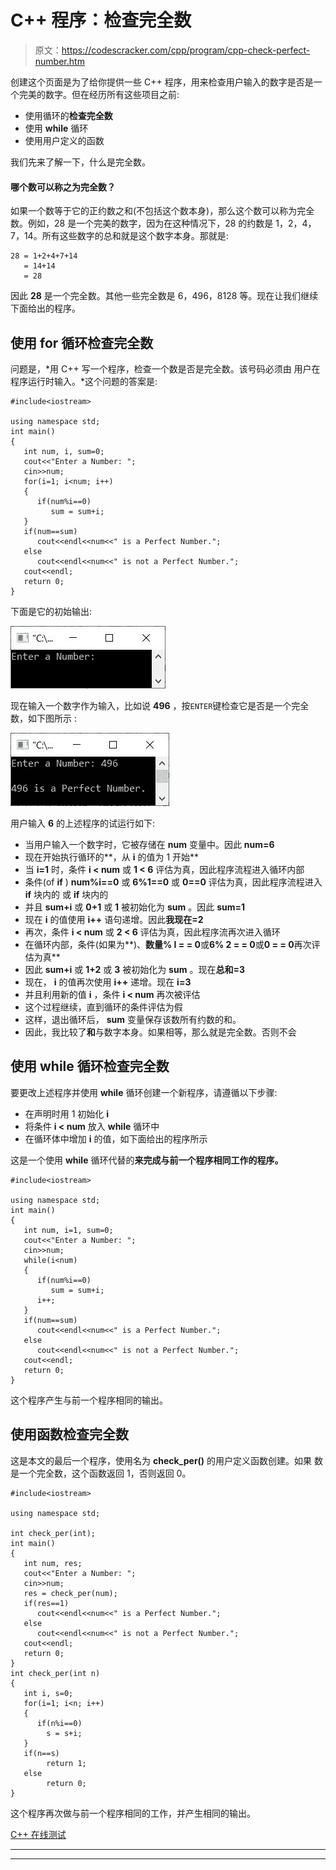 # C++ 程序：检查完全数

> 原文：<https://codescracker.com/cpp/program/cpp-check-perfect-number.htm>

创建这个页面是为了给你提供一些 C++ 程序，用来检查用户输入的数字是否是一个完美的数字。但在经历所有这些项目之前:

*   使用循环的**检查完全数**
*   使用 **while** 循环
*   使用用户定义的函数

我们先来了解一下，什么是完全数。

#### 哪个数可以称之为完全数？

如果一个数等于它的正约数之和(不包括这个数本身)，那么这个数可以称为完全数。例如，28 是一个完美的数字，因为在这种情况下，28 的约数是 1，2，4，7，14。所有这些数字的总和就是这个数字本身。那就是:

```
28 = 1+2+4+7+14
   = 14+14
   = 28
```

因此 **28** 是一个完全数。其他一些完全数是 6，496，8128 等。现在让我们继续下面给出的程序。

## 使用 for 循环检查完全数

问题是，*用 C++ 写一个程序，检查一个数是否是完全数。该号码必须由 用户在程序运行时输入。*这个问题的答案是:

```
#include<iostream>

using namespace std;
int main()
{
   int num, i, sum=0;
   cout<<"Enter a Number: ";
   cin>>num;
   for(i=1; i<num; i++)
   {
      if(num%i==0)
         sum = sum+i;
   }
   if(num==sum)
      cout<<endl<<num<<" is a Perfect Number.";
   else
      cout<<endl<<num<<" is not a Perfect Number.";
   cout<<endl;
   return 0;
}
```

下面是它的初始输出:

![c++ program check perfect number](img/3f90817d682e8976e1805c569047fb1d.png)

现在输入一个数字作为输入，比如说 **496** ，按`ENTER`键检查它是否是一个完全数，如下图所示 :

![check perfect number or not c++ program](img/777ab81ccbeb3311649f7e82afdf24ee.png)

用户输入 **6** 的上述程序的试运行如下:

*   当用户输入一个数字时，它被存储在 **num** 变量中。因此 **num=6**
*   现在开始执行循环的**，从 **i** 的值为 1 开始**
*   当 **i=1** 时，条件 **i < num** 或 **1 < 6** 评估为真，因此程序流程进入循环内部
*   条件(of **if** ) **num%i==0** 或 **6%1==0** 或 **0==0** 评估为真，因此程序流程进入 **if** 块内的 或 **if** 块内的
*   并且 **sum+i** 或 **0+1** 或 **1** 被初始化为 **sum** 。因此 **sum=1**
*   现在 **i** 的值使用 **i++** 语句递增。因此**我现在=2**
*   再次，条件 **i < num** 或 **2 < 6** 评估为真，因此程序流再次进入循环
*   在循环内部，条件(如果为**)、**数量% I = = 0**或**6% 2 = = 0**或**0 = = 0**再次评估为真**
*   因此 **sum+i** 或 **1+2** 或 **3** 被初始化为 **sum** 。现在**总和=3**
*   现在， **i** 的值再次使用 **i++** 递增。现在 **i=3**
*   并且利用新的值 **i** ，条件 **i < num** 再次被评估
*   这个过程继续，直到循环的条件评估为假
*   这样，退出循环后， **sum** 变量保存该数所有约数的和。
*   因此，我比较了**和**与数字本身。如果相等，那么就是完全数。否则不会

## 使用 while 循环检查完全数

要更改上述程序并使用 **while** 循环创建一个新程序，请遵循以下步骤:

*   在声明时用 1 初始化 **i**
*   将条件 **i < num** 放入 **while** 循环中
*   在循环体中增加 **i** 的值，如下面给出的程序所示

这是一个使用 **while** 循环代替的**来完成与前一个程序相同工作的程序。**

```
#include<iostream>

using namespace std;
int main()
{
   int num, i=1, sum=0;
   cout<<"Enter a Number: ";
   cin>>num;
   while(i<num)
   {
      if(num%i==0)
         sum = sum+i;
      i++;
   }
   if(num==sum)
      cout<<endl<<num<<" is a Perfect Number.";
   else
      cout<<endl<<num<<" is not a Perfect Number.";
   cout<<endl;
   return 0;
}
```

这个程序产生与前一个程序相同的输出。

## 使用函数检查完全数

这是本文的最后一个程序，使用名为 **check_per()** 的用户定义函数创建。如果 数是一个完全数，这个函数返回 1，否则返回 0。

```
#include<iostream>

using namespace std;

int check_per(int);
int main()
{
   int num, res;
   cout<<"Enter a Number: ";
   cin>>num;
   res = check_per(num);
   if(res==1)
      cout<<endl<<num<<" is a Perfect Number.";
   else
      cout<<endl<<num<<" is not a Perfect Number.";
   cout<<endl;
   return 0;
}
int check_per(int n)
{
   int i, s=0;
   for(i=1; i<n; i++)
   {
      if(n%i==0)
        s = s+i;
   }
   if(n==s)
        return 1;
   else
        return 0;
}
```

这个程序再次做与前一个程序相同的工作，并产生相同的输出。

[C++ 在线测试](/exam/showtest.php?subid=3)

* * *

* * *